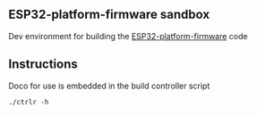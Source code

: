 ESP32-platform-firmware sandbox
---

Dev environment for building the [ESP32-platform-firmware](https://github.com/badgeteam/ESP32-platform-firmware) code

## Instructions 
Doco for use is embedded in the build controller script

    ./ctrlr -h 

